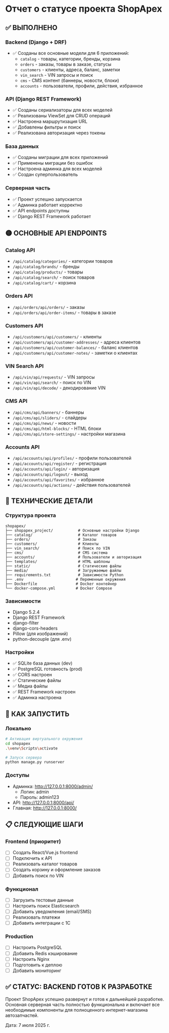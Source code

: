 # Отчет о статусе проекта ShopApex

## ✅ ВЫПОЛНЕНО

### Backend (Django + DRF)
- ✅ Созданы все основные модели для 6 приложений:
  - `catalog` - товары, категории, бренды, корзина
  - `orders` - заказы, товары в заказе, статусы
  - `customers` - клиенты, адреса, баланс, заметки
  - `vin_search` - VIN запросы и поиск
  - `cms` - CMS контент (баннеры, новости, блоки)
  - `accounts` - пользователи, профили, действия, избранное

### API (Django REST Framework)
- ✅ Созданы сериализаторы для всех моделей
- ✅ Реализованы ViewSet для CRUD операций
- ✅ Настроена маршрутизация URL
- ✅ Добавлены фильтры и поиск
- ✅ Реализована авторизация через токены

### База данных
- ✅ Созданы миграции для всех приложений
- ✅ Применены миграции без ошибок
- ✅ Настроена админка для всех моделей
- ✅ Создан суперпользователь

### Серверная часть
- ✅ Проект успешно запускается
- ✅ Админка работает корректно
- ✅ API endpoints доступны
- ✅ Django REST Framework работает

## 🟡 ОСНОВНЫЕ API ENDPOINTS

### Catalog API
- `/api/catalog/categories/` - категории товаров
- `/api/catalog/brands/` - бренды
- `/api/catalog/products/` - товары
- `/api/catalog/search/` - поиск товаров
- `/api/catalog/cart/` - корзина

### Orders API
- `/api/orders/api/orders/` - заказы
- `/api/orders/api/order-items/` - товары в заказе

### Customers API
- `/api/customers/api/customers/` - клиенты
- `/api/customers/api/customer-addresses/` - адреса клиентов
- `/api/customers/api/customer-balances/` - баланс клиентов
- `/api/customers/api/customer-notes/` - заметки о клиентах

### VIN Search API
- `/api/vin/api/requests/` - VIN запросы
- `/api/vin/api/search/` - поиск по VIN
- `/api/vin/api/decode/` - декодирование VIN

### CMS API
- `/api/cms/api/banners/` - баннеры
- `/api/cms/api/sliders/` - слайдеры
- `/api/cms/api/news/` - новости
- `/api/cms/api/html-blocks/` - HTML блоки
- `/api/cms/api/store-settings/` - настройки магазина

### Accounts API
- `/api/accounts/api/profiles/` - профили пользователей
- `/api/accounts/api/register/` - регистрация
- `/api/accounts/api/login/` - авторизация
- `/api/accounts/api/logout/` - выход
- `/api/accounts/api/favorites/` - избранное
- `/api/accounts/api/actions/` - действия пользователей

## 🔧 ТЕХНИЧЕСКИЕ ДЕТАЛИ

### Структура проекта
```
shopapex/
├── shopapex_project/           # Основные настройки Django
├── catalog/                    # Каталог товаров
├── orders/                     # Заказы
├── customers/                  # Клиенты
├── vin_search/                 # Поиск по VIN
├── cms/                        # CMS система
├── accounts/                   # Пользователи и авторизация
├── templates/                  # HTML шаблоны
├── static/                     # Статические файлы
├── media/                      # Загружаемые файлы
├── requirements.txt            # Зависимости Python
├── .env                       # Переменные окружения
├── Dockerfile                 # Docker контейнер
└── docker-compose.yml         # Docker Compose
```

### Зависимости
- Django 5.2.4
- Django REST Framework
- django-filter
- django-cors-headers
- Pillow (для изображений)
- python-decouple (для .env)

### Настройки
- ✅ SQLite база данных (dev)
- ✅ PostgreSQL готовность (prod)
- ✅ CORS настроен
- ✅ Статические файлы
- ✅ Медиа файлы
- ✅ REST Framework настроен
- ✅ Админка настроена

## 🚀 КАК ЗАПУСТИТЬ

### Локально
```bash
# Активация виртуального окружения
cd shopapex
.\venv\Scripts\activate

# Запуск сервера
python manage.py runserver
```

### Доступы
- Админка: http://127.0.0.1:8000/admin/
  - Логин: admin
  - Пароль: admin123
- API: http://127.0.0.1:8000/api/
- Главная: http://127.0.0.1:8000/

## 📋 СЛЕДУЮЩИЕ ШАГИ

### Frontend (приоритет)
- [ ] Создать React/Vue.js frontend
- [ ] Подключить к API
- [ ] Реализовать каталог товаров
- [ ] Создать корзину и оформление заказов
- [ ] Добавить поиск по VIN

### Функционал
- [ ] Загрузить тестовые данные
- [ ] Настроить поиск Elasticsearch
- [ ] Добавить уведомления (email/SMS)
- [ ] Реализовать платежи
- [ ] Добавить интеграции с 1С

### Production
- [ ] Настроить PostgreSQL
- [ ] Добавить Redis кэширование
- [ ] Настроить Nginx
- [ ] Подготовить к деплою
- [ ] Добавить мониторинг

## ✅ СТАТУС: BACKEND ГОТОВ К РАЗРАБОТКЕ

Проект ShopApex успешно развернут и готов к дальнейшей разработке. 
Основная серверная часть полностью функциональна и включает все 
необходимые компоненты для полноценного интернет-магазина автозапчастей.

Дата: 7 июля 2025 г.
